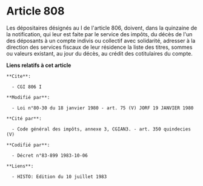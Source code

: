 # Article 808

Les dépositaires désignés au I de l'article 806, doivent, dans la quinzaine de la notification, qui leur est faite par le
service des impôts, du décès de l'un des déposants à un compte indivis ou collectif avec solidarité, adresser à la direction
des services fiscaux de leur résidence la liste des titres, sommes ou valeurs existant, au jour du décès, au crédit des
cotitulaires du compte.

**Liens relatifs à cet article**

	**Cite**:

	  - CGI 806 I

	**Modifié par**:

	  - Loi n°80-30 du 18 janvier 1980 - art. 75 (V) JORF 19 JANVIER 1980

	**Cité par**:

	  - Code général des impôts, annexe 3, CGIAN3. - art. 350 quindecies (V)

	**Codifié par**:

	  - Décret n°83-899 1983-10-06

	**Liens**:

	  - HISTO: Edition du 10 juillet 1983
